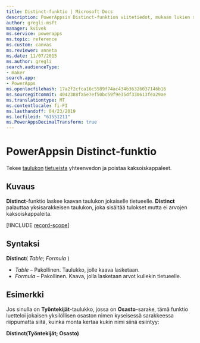```yaml
---
title: Distinct-funktio | Microsoft Docs
description: PowerAppsin Distinct-funktion viitetiedot, mukaan lukien syntaksi ja esimerkkejä
author: gregli-msft
manager: kvivek
ms.service: powerapps
ms.topic: reference
ms.custom: canvas
ms.reviewer: anneta
ms.date: 11/07/2015
ms.author: gregli
search.audienceType:
- maker
search.app:
- PowerApps
ms.openlocfilehash: 17a2f2cfca16c5589f74ac434b36326037146b16
ms.sourcegitcommit: 4042388fa5e7ef50bc59f9e35df330613fea29ae
ms.translationtype: MT
ms.contentlocale: fi-FI
ms.lasthandoff: 04/23/2019
ms.locfileid: "61551211"
ms.PowerAppsDecimalTransform: true
---
```

# <a name="distinct-function-in-powerapps"></a>PowerAppsin Distinct-funktio
Tekee [taulukon](../working-with-tables.md#records) [tietueista](../working-with-tables.md) yhteenvedon ja poistaa kaksoiskappaleet.

## <a name="description"></a>Kuvaus
**Distinct**-funktio laskee kaavan taulukon jokaiselle tietueelle. **Distinct** palauttaa yksisarakkeisen taulukon, joka sisältää tulokset mutta ei arvojen kaksoiskappaleita.  

[!INCLUDE [record-scope](../../../includes/record-scope.md)]

## <a name="syntax"></a>Syntaksi
**Distinct**( *Table*; *Formula* )

* *Table* – Pakollinen.  Taulukko, jolle kaava lasketaan.
* *Formula* – Pakollinen.  Kaava, jolla lasketaan arvot kullekin tietueelle.

## <a name="example"></a>Esimerkki
Jos sinulla on **Työntekijät**-taulukko, jossa on **Osasto**-sarake, tämä funktio luetteloi jokaisen yksilöllisen osaston nimen kyseisessä sarakkeessa riippumatta siitä, kuinka monta kertaa kukin nimi siinä esiintyy:

**Distinct(Työntekijät; Osasto)**

